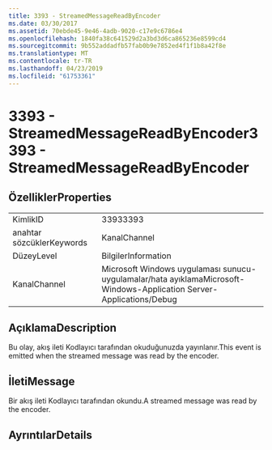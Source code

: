 ```yaml
---
title: 3393 - StreamedMessageReadByEncoder
ms.date: 03/30/2017
ms.assetid: 70ebde45-9e46-4adb-9020-c17e9c6786e4
ms.openlocfilehash: 1840fa38c641529d2a3bd3d6ca865236e8599cd4
ms.sourcegitcommit: 9b552addadfb57fab0b9e7852ed4f1f1b8a42f8e
ms.translationtype: MT
ms.contentlocale: tr-TR
ms.lasthandoff: 04/23/2019
ms.locfileid: "61753361"
---
```

# <a name="3393---streamedmessagereadbyencoder"></a><span data-ttu-id="42326-102">3393 - StreamedMessageReadByEncoder</span><span class="sxs-lookup"><span data-stu-id="42326-102">3393 - StreamedMessageReadByEncoder</span></span>
## <a name="properties"></a><span data-ttu-id="42326-103">Özellikler</span><span class="sxs-lookup"><span data-stu-id="42326-103">Properties</span></span>  
  
|||  
|-|-|  
|<span data-ttu-id="42326-104">Kimlik</span><span class="sxs-lookup"><span data-stu-id="42326-104">ID</span></span>|<span data-ttu-id="42326-105">3393</span><span class="sxs-lookup"><span data-stu-id="42326-105">3393</span></span>|  
|<span data-ttu-id="42326-106">anahtar sözcükler</span><span class="sxs-lookup"><span data-stu-id="42326-106">Keywords</span></span>|<span data-ttu-id="42326-107">Kanal</span><span class="sxs-lookup"><span data-stu-id="42326-107">Channel</span></span>|  
|<span data-ttu-id="42326-108">Düzey</span><span class="sxs-lookup"><span data-stu-id="42326-108">Level</span></span>|<span data-ttu-id="42326-109">Bilgiler</span><span class="sxs-lookup"><span data-stu-id="42326-109">Information</span></span>|  
|<span data-ttu-id="42326-110">Kanal</span><span class="sxs-lookup"><span data-stu-id="42326-110">Channel</span></span>|<span data-ttu-id="42326-111">Microsoft Windows uygulaması sunucu-uygulamalar/hata ayıklama</span><span class="sxs-lookup"><span data-stu-id="42326-111">Microsoft-Windows-Application Server-Applications/Debug</span></span>|  
  
## <a name="description"></a><span data-ttu-id="42326-112">Açıklama</span><span class="sxs-lookup"><span data-stu-id="42326-112">Description</span></span>  
 <span data-ttu-id="42326-113">Bu olay, akış ileti Kodlayıcı tarafından okuduğunuzda yayınlanır.</span><span class="sxs-lookup"><span data-stu-id="42326-113">This event is emitted when the streamed message was read by the encoder.</span></span>  
  
## <a name="message"></a><span data-ttu-id="42326-114">İleti</span><span class="sxs-lookup"><span data-stu-id="42326-114">Message</span></span>  
 <span data-ttu-id="42326-115">Bir akış ileti Kodlayıcı tarafından okundu.</span><span class="sxs-lookup"><span data-stu-id="42326-115">A streamed message was read by the encoder.</span></span>  
  
## <a name="details"></a><span data-ttu-id="42326-116">Ayrıntılar</span><span class="sxs-lookup"><span data-stu-id="42326-116">Details</span></span>
